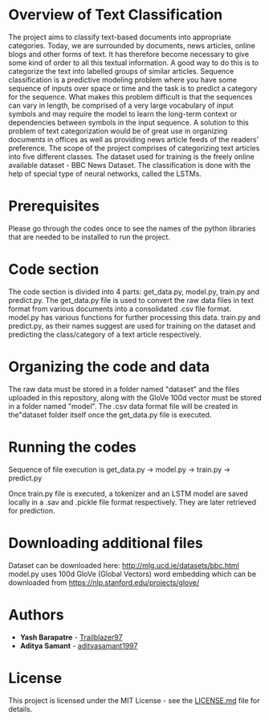 # Overview of Text Classification
The project aims to classify text-based documents into appropriate categories. Today, we are surrounded by documents, news articles, online blogs and other forms of text. It has therefore become necessary to give some kind of order to all this textual information. A good way to do this is to categorize the text into labelled groups of similar articles. Sequence classification is a predictive modeling problem where you have some sequence of inputs over space or time and the task is to predict a category for the sequence. What makes this problem difficult is that the sequences can vary in length, be comprised of a very large vocabulary of input symbols and may require the model to learn the long-term context or dependencies between symbols in the input sequence. A solution to this problem of text categorization would be of great use in organizing documents in offices as well as providing news article feeds of the readers’ preference. The scope of the project comprises of categorizing text articles into five different classes. The dataset used for training is the freely online available dataset - BBC News Dataset. The classification is done with the help of special type of neural networks, called the LSTMs.

# Prerequisites
Please go through the codes once to see the names of the python libraries that are needed to be installed to run the project. 


# Code section
The code section is divided into 4 parts: get_data.py, model.py, train.py and predict.py. The get_data.py file is used to convert the raw data files in text format from various documents into a consolidated .csv file format. model.py has various functions for further processing this data. train.py and predict.py, as their names suggest are used for training on the dataset and predicting the class/category of a text article respectively.

# Organizing the code and data
The raw data must be stored in a folder named "dataset" and the files uploaded in this repository, along with the GloVe 100d vector must be stored in a folder named "model". The .csv data format file will be created in the"dataset folder itself once the get_data.py file is executed.
 

# Running the codes
Sequence of file execution is get_data.py -> model.py -> train.py -> predict.py

Once train.py file is executed, a tokenizer and an LSTM model are saved locally in a .sav and .pickle file format respectively. They are later retrieved for prediction. 

# Downloading additional files
Dataset can be downloaded here: http://mlg.ucd.ie/datasets/bbc.html
model.py uses  100d GloVe (Global Vectors) word embedding which can be downloaded from https://nlp.stanford.edu/projects/glove/

# Authors
* **Yash Barapatre** - [Trailblazer97](https://github.com/Trailblazer97)
* **Aditya Samant** - [adityasamant1997](https://github.com/adityasamant1997)


# License
This project is licensed under the MIT License - see the [LICENSE.md](LICENSE.md) file for details.
